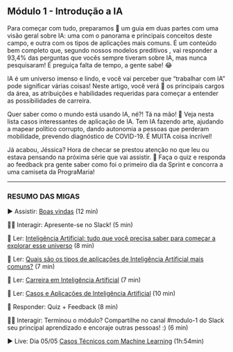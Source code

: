 ## Módulo 1 - Introdução a IA

Para começar com tudo, preparamos 📖 um guia em duas partes com uma visão geral sobre IA: uma com o panorama e principais conceitos deste campo, e outra com os tipos de aplicações mais comuns. É um conteúdo bem completo que, segundo nossos modelos preditivos , vai responder a 93,4% das perguntas que vocês sempre tiveram sobre IA, mas nunca pesquisaram! É preguiça falta de tempo, a gente sabe! 😂

IA é um universo imenso e lindo, e você vai perceber que “trabalhar com IA” pode significar várias coisas! Neste artigo, você verá 📖 os principais cargos da área, as atribuições e habilidades requeridas para começar a entender as possibilidades de carreira.

Quer saber como o mundo está usando IA, né?! Tá na mão! 📖 Veja nesta lista casos interessantes de aplicação de IA. Tem IA fazendo arte, ajudando a mapear político corrupto, dando autonomia a pessoas que perderam mobilidade, prevendo diagnóstico de COVID-19. É MUITA coisa incrível!

Já acabou, Jéssica? Hora de checar se prestou atenção no que leu ou estava pensando na próxima série que vai assistir. 🎁 Faça o quiz e responda ao feedback pra gente saber como foi o primeiro dia da Sprint e concorra a uma camiseta da PrograMaria!
_______________________________

###  RESUMO DAS MIGAS  

▶️ Assistir: [Boas vindas](https://www.youtube.com/watch?v=PxnjYNbaJWg&feature=youtu.be) (12 min)

👩‍💻 Interagir: Apresente-se no Slack! (5 min)

📖 Ler: [Inteligência Artificial: tudo que você precisa saber para começar a explorar esse universo](https://www.programaria.org/inteligencia-artificial-tudo-que-voce-precisa-saber-para-comecar-a-explorar-esse-universo/?utm_source=sprint-ia&utm_medium=email&utm_campaign=dia-01) (8 min)

📖 Ler: [Quais são os tipos de aplicações de Inteligência Artificial mais comuns?](https://www.programaria.org/quais-sao-os-tipos-de-aplicacoes-de-inteligencia-artificial-mais-comuns/?utm_source=sprint-ia&utm_medium=email&utm_campaign=dia-01) (7 min)

📖 Ler: [Carreira em Inteligência Artificial](https://www.programaria.org/carreira-em-inteligencia-artificial/?utm_source=sprint-ia&utm_medium=email&utm_campaign=dia-01) (7 min)

📖 Ler: [Casos e Aplicações de Inteligência Artificial](https://www.programaria.org/casos-e-aplicacoes-de-inteligencia-artificial/?utm_source=sprint-ia&utm_medium=email&utm_campaign=dia-01) (10 min)

🎁 Responder: Quiz + Feedback (8 min)

👩‍💻 Interagir: Terminou o módulo? Compartilhe no canal #modulo-1 do Slack seu principal aprendizado e encoraje outras pessoas! :) (6 min)

▶️ Live: Dia 05/05 [Casos Técnicos com Machine Learning](https://www.youtube.com/watch?v=qlP98Ph3RaU) (1h:54min)
